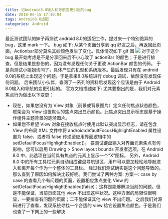 ```yaml
---
title: 记Android8.0输入和导航变更引起的bug
date: 2018-06-15 17:10:04
tags: Android8.0适配
categories: Android
---
```

最近测试团队的妹子再测试 android 8.0的适配工作，提过来一个特别诡异的 bug，这里 mark 一下。
bug 如下: 从某个页面分享到 qq 好友之后，再返回此页面，Actionbar部分莫名其妙颜色发生了变化。具体情况如下 gif 图
![](记Android8.0输入和导航变更引起的bug/AndroidO.gif)
对于这个 bug 最开始考虑是不是分享回来后不小心改了 actionBar 的颜色；于是进行排查，但是结果是悲伤的，因为没有发现任何关于更改 ActionBar 颜色的代码。
于是向测试小姐姐询问了，具体产生的机型和系统版本。最后发现只有在 android 8.0的系统上出现这个问题。于是拿来8.0系统进行 debug 调试，依然没有发现任何问题。
后来团队小伙伴，查阅了一系列的资料后发现这个应该是由于 Android 8.0输入和导航的变更引起的。
官方文档描述如下:
尤其要指出的是，我们对元素焦点行为做出以下变更：
- 现在，如果您没有为 View 对象（前景或背景图片）定义任何焦点状态颜色，框架会为 View 设置默认的焦点突出显示颜色。此焦点突出显示标志是基于操作组件主题背景的涟漪图片。
- 如果您不希望 View 对象在接收焦点时使用此默认突出显示标志，请在包含 View 的布局 XML 文件中将 android:defaultFocusHighlightEnabled 属性设置为 false，或者将 false 传递至应用界面逻辑中的 setDefaultFocusHighlightEnabled()。
要测试键盘输入对界面元素焦点有何影响，您可以启用 Drawing > Show layout bounds 开发者选项。在 Android 8.0 中，此选项在当前具有焦点的元素上显示一个“X”图标。 
另外，Android 8.0 中的所有工具栏元素自动组成键盘导航键区，用户可以更加轻松地导航进入和离开每个作为一个整体的工具栏。
经过我们测试确实是这个问题导致的。那么查到了原因如何解决比较好呢。我们尝试了两种方案:
方案一: case by case 的查看几个有问题的页面，设置相应焦点变化 View 的setDefaultFocusHighlightEnabled(false)；这样是能够解决当前的问题。但是不能保证，当前页面其他 view 不出现这种状况。这种方案的局限性很明显，一要排查有问题的页面；二不能保证其他 view 不出问题。
之后我们对源码进行了查看，发现系统寻找一个合适的 view 给它设置焦点颜色。于是我们也查了一下网上的一些解决


